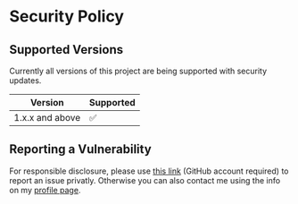 # Security Policy

## Supported Versions

Currently all versions of this project are
being supported with security updates.

| Version         | Supported          |
| --------------- | ------------------ |
| 1.x.x and above | :white_check_mark: |

## Reporting a Vulnerability

For responsible disclosure, please use [this link](https://github.com/leplusorg/docker-json/security/advisories/new) (GitHub account required) to report an issue privatly. Otherwise you can also contact me using the info on my [profile page](https://github.com/thomasleplus).
